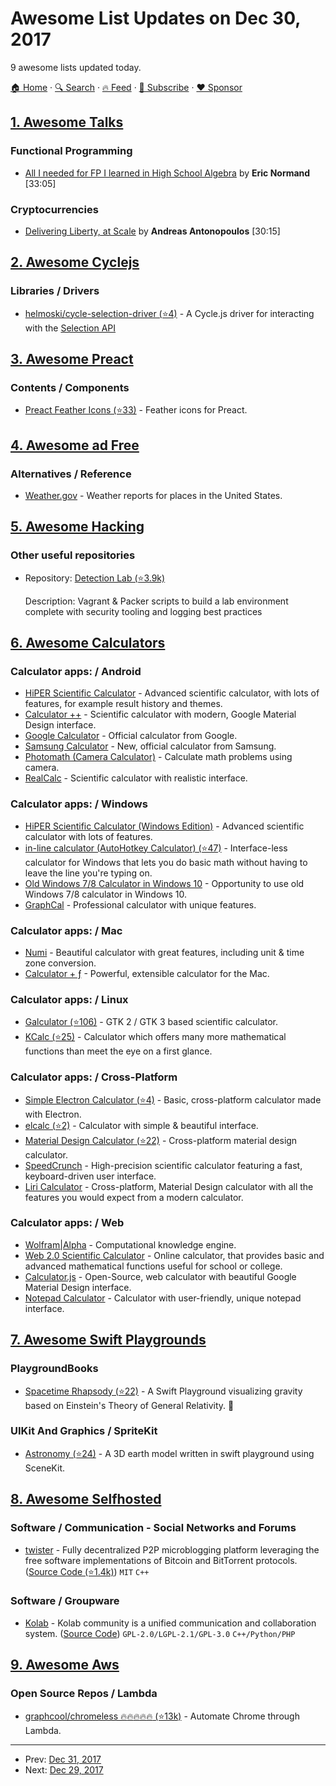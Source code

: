 # Awesome List Updates on Dec 30, 2017

9 awesome lists updated today.

[🏠 Home](/README.md) · [🔍 Search](https://www.trackawesomelist.com/search/) · [🔥 Feed](https://www.trackawesomelist.com/rss.xml) · [📮 Subscribe](https://trackawesomelist.us17.list-manage.com/subscribe?u=d2f0117aa829c83a63ec63c2f&id=36a103854c) · [❤️  Sponsor](https://github.com/sponsors/theowenyoung)



## [1. Awesome Talks](/content/JanVanRyswyck/awesome-talks/README.md)

### Functional Programming

*   [All I needed for FP I learned in High School Algebra](https://www.youtube.com/watch?v=epT1xgxSpFU) by **Eric Normand** \[33:05]

### Cryptocurrencies

*   [Delivering Liberty, at Scale](https://www.youtube.com/watch?v=AecPrwqjbGw) by **Andreas Antonopoulos** \[30:15]

## [2. Awesome Cyclejs](/content/cyclejs-community/awesome-cyclejs/README.md)

### Libraries / Drivers

*   [helmoski/cycle-selection-driver (⭐4)](https://github.com/helmoski/cycle-selection-driver) - A Cycle.js driver for interacting with the [Selection API](https://developer.mozilla.org/en-US/docs/Web/API/Selection)

## [3. Awesome Preact](/content/preactjs/awesome-preact/README.md)

### Contents / Components

*   [Preact Feather Icons (⭐33)](https://github.com/ForsakenHarmony/preact-feather) - Feather icons for Preact.

## [4. Awesome ad Free](/content/johnjago/awesome-ad-free/README.md)

### Alternatives / Reference

*   [Weather.gov](http://www.weather.gov/) - Weather reports for places in the United States.

## [5. Awesome Hacking](/content/Hack-with-Github/Awesome-Hacking/README.md)

### Other useful repositories

- Repository: [Detection Lab (⭐3.9k)](https://github.com/clong/DetectionLab)

  Description: Vagrant & Packer scripts to build a lab environment complete with security tooling and logging best practices



## [6. Awesome Calculators](/content/xxczaki/awesome-calculators/README.md)

### Calculator apps: / Android

*   [HiPER Scientific Calculator](https://play.google.com/store/apps/details?id=cz.hipercalc\&hl=en) - Advanced scientific calculator, with lots of features, for example result history and themes.
*   [Calculator ++](https://play.google.com/store/apps/details?id=org.solovyev.android.calculator\&hl=en) - Scientific calculator with modern, Google Material Design interface.
*   [Google Calculator](https://play.google.com/store/apps/details?id=com.google.android.calculator\&hl=en) - Official calculator from Google.
*   [Samsung Calculator](https://play.google.com/store/apps/details?id=com.sec.android.app.popupcalculator\&hl=en) - New, official calculator from Samsung.
*   [Photomath (Camera Calculator)](https://play.google.com/store/apps/details?id=com.microblink.photomath\&hl=en) - Calculate math problems using camera.
*   [RealCalc](https://play.google.com/store/apps/details?id=uk.co.nickfines.RealCalc\&hl=en) - Scientific calculator with realistic interface.

### Calculator apps: / Windows

*   [HiPER Scientific Calculator (Windows Edition)](http://hiperdevelopment.wixsite.com/hipercalc) - Advanced scientific calculator with lots of features.
*   [in-line calculator (AutoHotkey Calculator) (⭐47)](https://github.com/davebrny/in-line-calculator) - Interface-less calculator for Windows that lets you do basic math without having to leave the line you're typing on.
*   [Old Windows 7/8 Calculator in Windows 10](https://winaero.com/download.php?view.1795) - Opportunity to use old Windows 7/8 calculator in Windows 10.
*   [GraphCal](http://www.graphcalc.com/) - Professional calculator with unique features.

### Calculator apps: / Mac

*   [Numi](https://numi.io/) - Beautiful calculator with great features, including unit & time zone conversion.
*   [Calculator + ƒ](https://www.phnsft.com/products/calculator/) - Powerful, extensible calculator for the Mac.

### Calculator apps: / Linux

*   [Galculator (⭐106)](https://github.com/galculator/galculator) - GTK 2  / GTK 3 based scientific calculator.
*   [KCalc (⭐25)](https://github.com/KDE/kcalc) - Calculator which offers many more mathematical functions than meet the eye on a first glance.

### Calculator apps: / Cross-Platform

*   [Simple Electron Calculator (⭐4)](https://github.com/DCKT/electron-calculator) - Basic, cross-platform calculator made with Electron.
*   [elcalc (⭐2)](https://github.com/xxczaki/elcalc) - Calculator with simple & beautiful interface.
*   [Material Design Calculator (⭐22)](https://github.com/lirios/calculator) - Cross-platform material design calculator.
*   [SpeedCrunch](http://www.speedcrunch.org/) - High-precision scientific calculator featuring a fast, keyboard-driven user interface.
*   [Liri Calculator](https://liri.io/apps/calculator/) - Cross-platform, Material Design calculator with all the features you would expect from a modern calculator.

### Calculator apps: / Web

*   [Wolfram|Alpha](https://www.wolframalpha.com/) - Computational knowledge engine.
*   [Web 2.0 Scientific Calculator](http://web2.0calc.com/) - Online calculator, that provides basic and advanced mathematical functions useful for school or college.
*   [Calculator.js](https://material-calculator.netlify.com/) - Open-Source, web calculator with beautiful Google Material Design interface.
*   [Notepad Calculator](http://notepadcalculator.com/) - Calculator with user-friendly, unique notepad interface.

## [7. Awesome Swift Playgrounds](/content/uraimo/Awesome-Swift-Playgrounds/README.md)

### PlaygroundBooks

*   [Spacetime Rhapsody (⭐22)](https://github.com/hollisliu/Spacetime-Rhapsody) - A Swift Playground visualizing gravity based on Einstein's Theory of General Relativity. 🌟

### UIKit And Graphics / SpriteKit

*   [Astronomy (⭐24)](https://github.com/cl7/Astronomy) - A 3D earth model written in swift playground using SceneKit.

## [8. Awesome Selfhosted](/content/awesome-selfhosted/awesome-selfhosted/README.md)

### Software / Communication - Social Networks and Forums

*   [twister](http://twister.net.co/) - Fully decentralized P2P microblogging platform leveraging the free software implementations of Bitcoin and BitTorrent protocols. ([Source Code (⭐1.4k)](https://github.com/miguelfreitas/twister-core)) `MIT` `C++`

### Software / Groupware

*   [Kolab](https://kolab.org/) - Kolab community is a unified communication and collaboration system. ([Source Code](https://git.kolab.org/)) `GPL-2.0/LGPL-2.1/GPL-3.0` `C++/Python/PHP`

## [9. Awesome Aws](/content/donnemartin/awesome-aws/README.md)

### Open Source Repos / Lambda

*   [graphcool/chromeless :fire::fire::fire::fire::fire: (⭐13k)](https://github.com/graphcool/chromeless) - Automate Chrome through Lambda.

---

- Prev: [Dec 31, 2017](/content/2017/12/31/README.md)
- Next: [Dec 29, 2017](/content/2017/12/29/README.md)